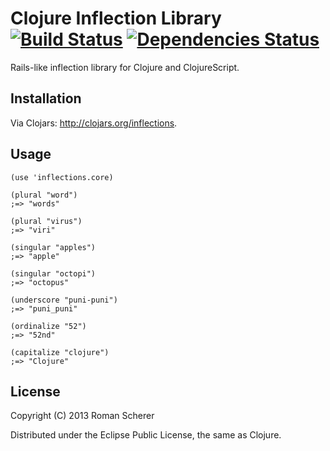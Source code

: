 # Clojure Inflection Library [![Build Status](https://travis-ci.org/r0man/inflections-clj.png)](https://travis-ci.org/r0man/inflections-clj) [![Dependencies Status](http://jarkeeper.com/r0man/inflections-clj/status.png)](http://jarkeeper.com/r0man/inflections-clj)

Rails-like inflection library for Clojure and ClojureScript.

## Installation

Via Clojars: http://clojars.org/inflections.

## Usage

    (use 'inflections.core)

    (plural "word")
    ;=> "words"

    (plural "virus")
    ;=> "viri"

    (singular "apples")
    ;=> "apple"

    (singular "octopi")
    ;=> "octopus"

    (underscore "puni-puni")
    ;=> "puni_puni"

    (ordinalize "52")
    ;=> "52nd"

    (capitalize "clojure")
    ;=> "Clojure"

## License

Copyright (C) 2013 Roman Scherer

Distributed under the Eclipse Public License, the same as Clojure.
